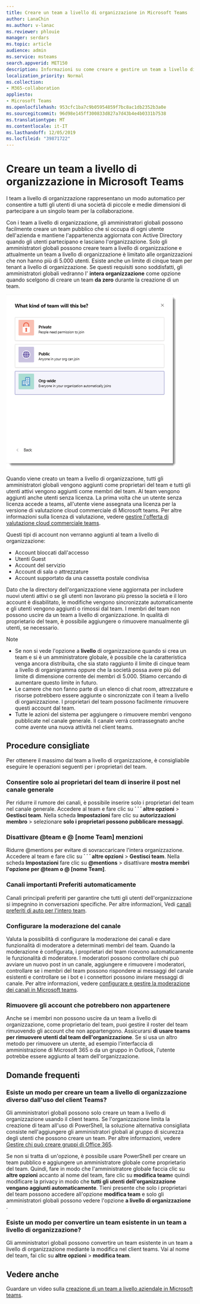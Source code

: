 ```yaml
---
title: Creare un team a livello di organizzazione in Microsoft Teams
author: LanaChin
ms.author: v-lanac
ms.reviewer: phlouie
manager: serdars
ms.topic: article
audience: admin
ms.service: msteams
search.appverid: MET150
description: Informazioni su come creare e gestire un team a livello di organizzazione in teams.
localization_priority: Normal
ms.collection:
- M365-collaboration
appliesto:
- Microsoft Teams
ms.openlocfilehash: 953cfc1ba7c9b05954859f7bc8ac1db2352b3a0e
ms.sourcegitcommit: 96d98e145ff300833d827a7d43b4e4b0331b7538
ms.translationtype: MT
ms.contentlocale: it-IT
ms.lasthandoff: 12/05/2019
ms.locfileid: "39871722"
---
```

# <a name="create-an-org-wide-team-in-microsoft-teams"></a>Creare un team a livello di organizzazione in Microsoft Teams

I team a livello di organizzazione rappresentano un modo automatico per consentire a tutti gli utenti di una società di piccole e medie dimensioni di partecipare a un singolo team per la collaborazione.

Con i team a livello di organizzazione, gli amministratori globali possono facilmente creare un team pubblico che si occupa di ogni utente dell'azienda e mantiene l'appartenenza aggiornata con Active Directory quando gli utenti partecipano e lasciano l'organizzazione. Solo gli amministratori globali possono creare team a livello di organizzazione e attualmente un team a livello di organizzazione è limitato alle organizzazioni che non hanno più di 5.000 utenti. Esiste anche un limite di cinque team per tenant a livello di organizzazione. Se questi requisiti sono soddisfatti, gli amministratori globali vedranno l' **intera organizzazione** come opzione quando scelgono di creare un team **da zero** durante la creazione di un team. 

![Screenshot dell'opzione a livello di organizzazione per creare un team a livello di organizzazione](media/create-org-wide-team.png "Screenshot dell'opzione a livello di organizzazione per creare un team a livello di organizzazione")

Quando viene creato un team a livello di organizzazione, tutti gli amministratori globali vengono aggiunti come proprietari del team e tutti gli utenti attivi vengono aggiunti come membri del team. Al team vengono aggiunti anche utenti senza licenza. La prima volta che un utente senza licenza accede a teams, all'utente viene assegnata una licenza per la versione di valutazione cloud commerciale di Microsoft teams. Per altre informazioni sulla licenza di valutazione, vedere [gestire l'offerta di valutazione cloud commerciale teams](iw-trial-teams.md). 

Questi tipi di account non verranno aggiunti al team a livello di organizzazione:

- Account bloccati dall'accesso
- Utenti Guest
- Account del servizio
- Account di sala o attrezzature
- Account supportato da una cassetta postale condivisa

Dato che la directory dell'organizzazione viene aggiornata per includere nuovi utenti attivi o se gli utenti non lavorano più presso la società e il loro account è disabilitato, le modifiche vengono sincronizzate automaticamente e gli utenti vengono aggiunti o rimossi dal team. I membri del team non possono uscire da un team a livello di organizzazione. In qualità di proprietario del team, è possibile aggiungere o rimuovere manualmente gli utenti, se necessario.

> [!NOTE]
> - Se non si vede l'opzione a **livello** di organizzazione quando si crea un team e si è un amministratore globale, è possibile che la caratteristica venga ancora distribuita, che sia stato raggiunto il limite di cinque team a livello di organigramma oppure che la società possa avere più del limite di dimensione corrente dei membri di 5.000. Stiamo cercando di aumentare questo limite in futuro.
> - Le camere che non fanno parte di un elenco di chat room, attrezzature e risorse potrebbero essere aggiunte o sincronizzate con il team a livello di organizzazione. I proprietari del team possono facilmente rimuovere questi account dal team.
> - Tutte le azioni del sistema per aggiungere o rimuovere membri vengono pubblicate nel canale generale. Il canale verrà contrassegnato anche come avente una nuova attività nel client teams.

## <a name="best-practices"></a>Procedure consigliate

Per ottenere il massimo dal team a livello di organizzazione, è consigliabile eseguire le operazioni seguenti per i proprietari del team.

### <a name="allow-only-team-owners-to-post-to-the-general-channel"></a>Consentire solo ai proprietari del team di inserire il post nel canale generale

Per ridurre il rumore dei canali, è possibile inserire solo i proprietari del team nel canale generale. Accedere al team e fare clic su **˙ ˙ ˙ altre opzioni** > **Gestisci team**. Nella scheda **Impostazioni** fare clic su **autorizzazioni membro** > selezionare **solo i proprietari possono pubblicare messaggi**.

### <a name="turn-off-team-and-team-name-mentions"></a>Disattivare @team e @ [nome Team] menzioni

 Ridurre @mentions per evitare di sovraccaricare l'intera organizzazione. Accedere al team e fare clic su **˙ ˙ ˙ altre opzioni** > **Gestisci team**. Nella scheda **Impostazioni** fare clic su <strong>@mentions</strong> > disattivare **mostra membri l'opzione per @team o @ [nome Team]**. 

### <a name="automatically-favorite-important-channels"></a>Canali importanti Preferiti automaticamente

Canali principali preferiti per garantire che tutti gli utenti dell'organizzazione si impegnino in conversazioni specifiche. Per altre informazioni, Vedi [canali preferiti di auto per l'intero team](https://support.office.com/article/auto-favorite-channels-for-the-whole-team-a948272c-5aa5-429c-863c-4e1e1cd6b0f6).

### <a name="set-up-channel-moderation"></a>Configurare la moderazione del canale

Valuta la possibilità di configurare la moderazione dei canali e dare funzionalità di moderatore a determinati membri del team. Quando la moderazione è configurata, i proprietari del team ricevono automaticamente le funzionalità di moderatore. I moderatori possono controllare chi può avviare un nuovo post in un canale, aggiungere e rimuovere i moderatori, controllare se i membri del team possono rispondere ai messaggi del canale esistenti e controllare se i bot e i connettori possono inviare messaggi di canale. Per altre informazioni, vedere [configurare e gestire la moderazione dei canali in Microsoft teams](manage-channel-moderation-in-teams.md).

### <a name="remove-accounts-that-might-not-belong"></a>Rimuovere gli account che potrebbero non appartenere

Anche se i membri non possono uscire da un team a livello di organizzazione, come proprietario del team, puoi gestire il roster del team rimuovendo gli account che non appartengono. Assicurarsi **di usare teams per rimuovere utenti dal team dell'organizzazione**. Se si usa un altro metodo per rimuovere un utente, ad esempio l'interfaccia di amministrazione di Microsoft 365 o da un gruppo in Outlook, l'utente potrebbe essere aggiunto al team dell'organizzazione.

## <a name="faq"></a>Domande frequenti

### <a name="is-there-a-way-to-create-an-org-wide-team-other-than-using-the-teams-client"></a>Esiste un modo per creare un team a livello di organizzazione diverso dall'uso del client Teams?

Gli amministratori globali possono solo creare un team a livello di organizzazione usando il client teams. Se l'organizzazione limita la creazione di team all'uso di PowerShell, la soluzione alternativa consigliata consiste nell'aggiungere gli amministratori globali al gruppo di sicurezza degli utenti che possono creare un team. Per altre informazioni, vedere [Gestire chi può creare gruppi di Office 365](https://docs.microsoft.com/office365/admin/create-groups/manage-creation-of-groups).

Se non si tratta di un'opzione, è possibile usare PowerShell per creare un team pubblico e aggiungere un amministratore globale come proprietario del team. Quindi, fare in modo che l'amministratore globale faccia clic su **altre opzioni** accanto al nome del team, fare clic su **modifica team**e quindi modificare la privacy in modo che **tutti gli utenti dell'organizzazione vengano aggiunti automaticamente**. Tieni presente che solo i proprietari del team possono accedere all'opzione **modifica team** e solo gli amministratori globali possono vedere l'opzione **a livello di organizzazione** .

### <a name="is-there-a-way-to-convert-an-existing-team-to-an-org-wide-team"></a>Esiste un modo per convertire un team esistente in un team a livello di organizzazione?

Gli amministratori globali possono convertire un team esistente in un team a livello di organizzazione mediante la modifica nel client teams. Vai al nome del team, fai clic su **altre opzioni** > **modifica team**.

## <a name="see-also"></a>Vedere anche

Guardare un video sulla [creazione di un team a livello aziendale in Microsoft teams](https://support.office.com/article/037bb27a-bcc9-48fe-8d72-44d9482420a3).
